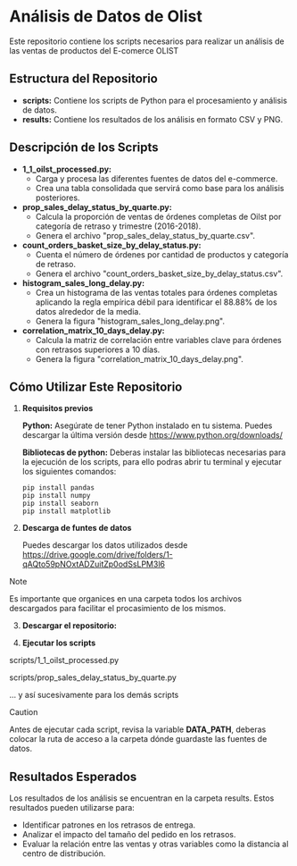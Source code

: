 # Análisis de Datos de Olist

Este repositorio contiene los scripts necesarios para realizar un análisis de las ventas de productos del E-comerce OLIST

## Estructura del Repositorio

* **scripts:** Contiene los scripts de Python para el procesamiento y análisis de datos.
* **results:** Contiene los resultados de los análisis en formato CSV y PNG.

## Descripción de los Scripts

* **1_1_oilst_processed.py:** 
  * Carga y procesa las diferentes fuentes de datos del e-commerce.
  * Crea una tabla consolidada que servirá como base para los análisis posteriores.
* **prop_sales_delay_status_by_quarte.py:** 
  * Calcula la proporción de ventas de órdenes completas de Oilst por categoría de retraso y trimestre (2016-2018).
  * Genera el archivo "prop_sales_delay_status_by_quarte.csv".
* **count_orders_basket_size_by_delay_status.py:** 
  * Cuenta el número de órdenes por cantidad de productos y categoría de retraso.
  * Genera el archivo "count_orders_basket_size_by_delay_status.csv".
* **histogram_sales_long_delay.py:** 
  * Crea un histograma de las ventas totales para órdenes completas aplicando la regla empírica débil para identificar el 88.88% de los datos alrededor de la media.
  * Genera la figura "histogram_sales_long_delay.png".
* **correlation_matrix_10_days_delay.py:** 
  * Calcula la matriz de correlación entre variables clave para órdenes con retrasos superiores a 10 días.
  * Genera la figura "correlation_matrix_10_days_delay.png".

## Cómo Utilizar Este Repositorio

1. **Requisitos previos**

   **Python:** Asegúrate de tener Python instalado en tu sistema. Puedes descargar la última versión desde https://www.python.org/downloads/
   
   **Bibliotecas de python:** Deberas instalar las bibliotecas necesarias para la ejecución de los scripts, para ello podras abrir tu terminal y ejecutar los siguientes comandos:
   ```
   pip install pandas
   pip install numpy
   pip install seaborn
   pip install matplotlib
   ```
   
3. **Descarga de funtes de datos**
   
   Puedes descargar los datos utilizados desde https://drive.google.com/drive/folders/1-qAQto59pNOxtADZuitZp0odSsLPM3l6
   
> [!NOTE]
> Es importante que organices en una carpeta todos los archivos descargados para facilitar el procasimiento de los mismos.
   
3.  **Descargar el repositorio:**
   
4.  **Ejecutar los scripts**
   
   scripts/1_1_oilst_processed.py
   
   scripts/prop_sales_delay_status_by_quarte.py
   
 ... y así sucesivamente para los demás scripts
    
> [!CAUTION]
> Antes de ejecutar cada script, revisa la variable **DATA_PATH**, deberas colocar la ruta de acceso a la carpeta dónde guardaste las fuentes de datos.
 

## Resultados Esperados
Los resultados de los análisis se encuentran en la carpeta results. Estos resultados pueden utilizarse para:

* Identificar patrones en los retrasos de entrega.
* Analizar el impacto del tamaño del pedido en los retrasos.
* Evaluar la relación entre las ventas y otras variables como la distancia al centro de distribución.
